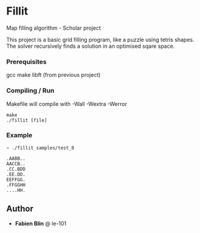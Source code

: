 # Fillit

Map filling algorithm - Scholar project

This project is a basic grid filling program, like a puzzle using tetris shapes.
The solver recursively finds a solution in an optimised sqare space.

### Prerequisites

gcc
make
libft (from previous project)

### Compiling / Run

Makefile will compile with -Wall -Wextra -Werror

```
make
./fillit [file]
```

### Example

```
~ ./fillit samples/test_8

.AABB..
AACCB..
.CC.BDD
.EE.DD.
EEFFGG.
.FFGGHH
....HH.
```

## Author

* **Fabien Blin** @ le-101


